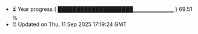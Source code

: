 - ⏳ Year progress { ████████████████████▁▁▁▁▁▁▁▁▁▁ } 69.51 %
- ⏰ Updated on Thu, 11 Sep 2025 17:19:24 GMT


